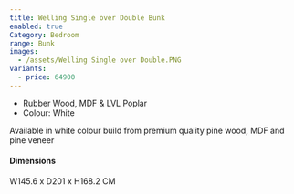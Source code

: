 ```yaml
---
title: Welling Single over Double Bunk
enabled: true
Category: Bedroom
range: Bunk
images:
  - /assets/Welling Single over Double.PNG
variants:
  - price: 64900
---
```


* Rubber Wood, MDF & LVL Poplar
* Colour: White

Available in white colour build from premium quality pine wood, MDF and pine veneer

#### Dimensions

W145.6 x D201 x H168.2 CM
